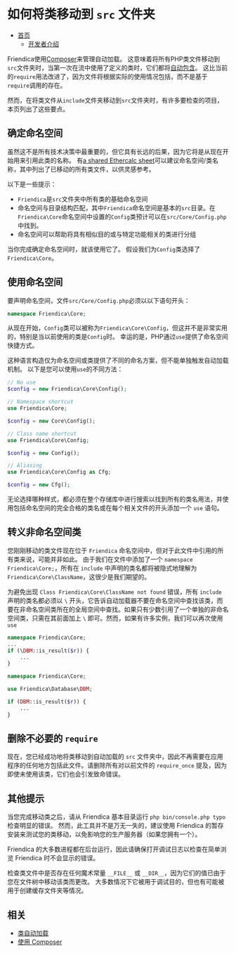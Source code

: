 如何将类移动到 `src` 文件夹
==============

* [首页](help)
  * [开发者介绍](help/Developers-Intro)

Friendica使用[Composer](help/Composer)来管理自动加载。
这意味着将所有PHP类文件移动到`src`文件夹时，当第一次在流中使用了定义的类时，它们都将[自动包含](help/autoloader)。
这比当前的`require`用法改进了，因为文件将根据实际的使用情况包括，而不是基于`require`调用的存在。

然而，在将类文件从`include`文件夹移动到`src`文件夹时，有许多要检查的项目，本页列出了这些要点。

## 确定命名空间

虽然这不是所有技术决策中最重要的，但它具有长远的后果，因为它将是从现在开始用来引用此类的名称。
有[a shared Ethercalc sheet](https://ethercalc.org/friendica_classes)可以建议命名空间/类名称，其中列出了已移动的所有类文件，以供灵感参考。

以下是一些提示：
* `Friendica`是`src`文件夹中所有类的基础命名空间
* 命名空间与目录结构匹配，其中`Friendica`命名空间是基本的`src`目录。在`Friendica\Core`命名空间中设置的`Config`类预计可以在`src/Core/Config.php`中找到。
* 命名空间可以帮助将具有相似目的或与特定功能相关的类进行分组

当你完成确定命名空间时，就该使用它了。
假设我们为`Config`类选择了`Friendica\Core`。

## 使用命名空间

要声明命名空间，文件`src/Core/Config.php`必须以以下语句开头：

````php
namespace Friendica\Core;
````

从现在开始，`Config`类可以被称为`Friendica\Core\Config`，但这并不是非常实用的，特别是当以前使用的类是`Config`时。
幸运的是，PHP通过`use`提供了命名空间快捷方式。

这种语言构造仅为命名空间或类提供了不同的命名方案，但不能单独触发自动加载机制。
以下是您可以使用`use`的不同方法：

````php
// No use
$config = new Friendica\Core\Config();
````
````php
// Namespace shortcut
use Friendica\Core;

$config = new Core\Config();
````
````php
// Class name shortcut
use Friendica\Core\Config;

$config = new Config();
````
````php
// Aliasing
use Friendica\Core\Config as Cfg;

$config = new Cfg();
````

无论选择哪种样式，都必须在整个存储库中进行搜索以找到所有的类名用法，并使用包括命名空间的完全合格的类名或在每个相关文件的开头添加一个 `use` 语句。

## 转义非命名空间类

您刚刚移动的类文件现在位于 `Friendica` 命名空间中，但对于此文件中引用的所有类来说，可能并非如此。
由于我们在文件中添加了一个 `namespace Friendica\Core;`，所有在 `include` 中声明的类名都将被隐式地理解为 `Friendica\Core\ClassName`，这很少是我们期望的。

为避免出现 `Class Friendica\Core\ClassName not found` 错误，所有 `include` 声明的类名都必须以 `\` 开头，它告诉自动加载器不要在命名空间中查找该类，而要在非命名空间类所在的全局空间中查找。如果只有少数引用了一个单独的非命名空间类，只需在其前面加上 `\` 即可。然而，如果有许多实例，我们可以再次使用 `use`

````php
namespace Friendica\Core;
...
if (\DBM::is_result($r)) {
    ...
}
````
````php
namespace Friendica\Core;

use Friendica\Database\DBM;

if (DBM::is_result($r)) {
    ...
}
````

## 删除不必要的 `require`

现在，您已经成功地将类移动到自动加载的 `src` 文件夹中，因此不再需要在应用程序的任何地方包括此文件。请删除所有对以前文件的 `require_once` 提及，因为即使未使用该类，它们也会引发致命错误。

## 其他提示

当您完成移动类之后，请从 Friendica 基本目录运行 `php bin/console.php typo` 检查明显的错误。
然而，此工具并不是万无一失的，建议使用 Friendica 的暂存安装来测试您的类移动，以免影响您的生产服务器（如果您拥有一个）。

Friendica 的大多数进程都在后台运行，因此请确保打开调试日志以检查在简单浏览 Friendica 时不会显示的错误。

检查类文件中是否存在任何魔术常量 `__FILE__` 或 `__DIR__`，因为它们的值已由于您在文件树中移动该类而更改。
大多数情况下它被用于调试目的，但也有可能被用于创建缓存文件夹等情况。

## 相关

* [类自动加载](help/autoloader)
* [使用 Composer](help/Composer)